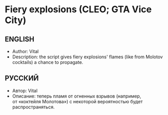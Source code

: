 # Fiery explosions (CLEO; GTA Vice City)

## ENGLISH
* Author: Vital
* Description: the script gives fiery explosions' flames (like from Molotov cocktails) a chance to propagate.

## РУССКИЙ
* Автор: Vital
* Описание: теперь пламя от огненных взрывов (например, от «коктейля Молотова») с некоторой вероятностью будет распространяться.